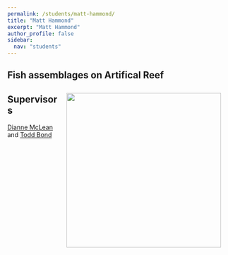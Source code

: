 ```yaml
---
permalink: /students/matt-hammond/
title: "Matt Hammond"
excerpt: "Matt Hammond"
author_profile: false
sidebar:
  nav: "students"
---
```

## Fish assemblages on Artifical Reef
<img class="philprofile" src='/images/Matt_WS.JPG' align='right' width="350" hspace="20" vspace="10">

## Supervisors
[Dianne McLean](https://uwamegfisheries.github.io/researchers/dianne-mclean/ "Dianne McLean") and [Todd Bond](https://uwamegfisheries.github.io/students/todd-bond/)
